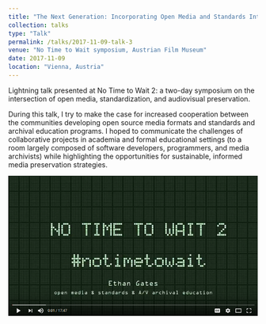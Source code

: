 ```yaml
---
title: "The Next Generation: Incorporating Open Media and Standards Into A/V Archival Education"
collection: talks
type: "Talk"
permalink: /talks/2017-11-09-talk-3
venue: "No Time to Wait symposium, Austrian Film Museum"
date: 2017-11-09
location: "Vienna, Austria"
---
```


Lightning talk presented at No Time to Wait 2: a two-day symposium on the intersection of open media, standardization, and audiovisual preservation.

During this talk, I try to make the case for increased cooperation between the communities developing open source media formats and standards and archival education programs. I hoped to communicate the challenges of collaborative projects in academia and formal educational settings (to a room largely composed of software developers, programmers, and media archivists) while highlighting the opportunities for sustainable, informed media preservation strategies.

[![](/images/notimetowait.png)](https://www.youtube.com/watch?v=PjNVh5_rKZA "The Next Generation")
